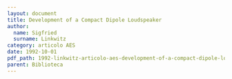 ```yaml
---
layout: document
title: Development of a Compact Dipole Loudspeaker
author:
  name: Sigfried
  surname: Linkwitz
category: articolo AES
date: 1992-10-01
pdf_path: 1992-linkwitz-articolo-aes-development-of-a-compact-dipole-loudspeaker.pdf
parent: Biblioteca
---
```


